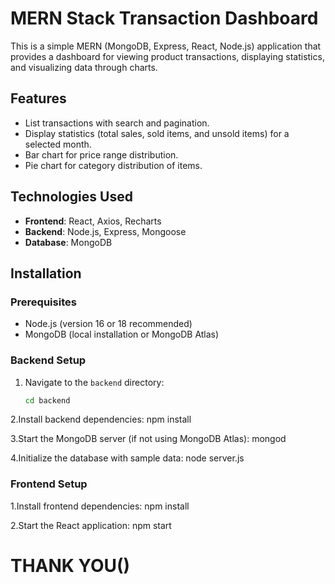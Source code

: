 # MERN Stack Transaction Dashboard

This is a simple MERN (MongoDB, Express, React, Node.js) application that provides a dashboard for viewing product transactions, displaying statistics, and visualizing data through charts.

## Features

- List transactions with search and pagination.
- Display statistics (total sales, sold items, and unsold items) for a selected month.
- Bar chart for price range distribution.
- Pie chart for category distribution of items.

## Technologies Used

- **Frontend**: React, Axios, Recharts
- **Backend**: Node.js, Express, Mongoose
- **Database**: MongoDB

## Installation

### Prerequisites

- Node.js (version 16 or 18 recommended)
- MongoDB (local installation or MongoDB Atlas)

### Backend Setup

1. Navigate to the `backend` directory:
   ```bash
   cd backend
   
2.Install backend dependencies:
npm install

3.Start the MongoDB server (if not using MongoDB Atlas):
mongod

4.Initialize the database with sample data:
node server.js

### Frontend Setup

1.Install frontend dependencies:
npm install

2.Start the React application:
npm start

# THANK YOU()
